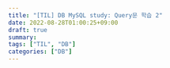```yaml
---
title: "[TIL] DB MySQL study: Query문 학습 2"
date: 2022-08-28T01:00:25+09:00
draft: true
summary: 
tags: ["TIL", "DB"]
categories: ["DB"]
---
```

